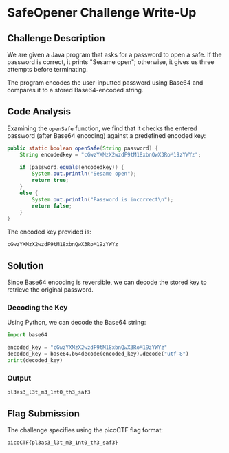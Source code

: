 # SafeOpener Challenge Write-Up

## Challenge Description
We are given a Java program that asks for a password to open a safe. If the password is correct, it prints "Sesame open"; otherwise, it gives us three attempts before terminating.

The program encodes the user-inputted password using Base64 and compares it to a stored Base64-encoded string.

## Code Analysis
Examining the `openSafe` function, we find that it checks the entered password (after Base64 encoding) against a predefined encoded key:

```java
public static boolean openSafe(String password) {
    String encodedkey = "cGwzYXMzX2wzdF9tM18xbnQwX3RoM19zYWYz";
    
    if (password.equals(encodedkey)) {
        System.out.println("Sesame open");
        return true;
    }
    else {
        System.out.println("Password is incorrect\n");
        return false;
    }
}
```

The encoded key provided is:
```
cGwzYXMzX2wzdF9tM18xbnQwX3RoM19zYWYz
```

## Solution
Since Base64 encoding is reversible, we can decode the stored key to retrieve the original password.

### Decoding the Key
Using Python, we can decode the Base64 string:

```python
import base64

encoded_key = "cGwzYXMzX2wzdF9tM18xbnQwX3RoM19zYWYz"
decoded_key = base64.b64decode(encoded_key).decode("utf-8")
print(decoded_key)
```

### Output
```
pl3as3_l3t_m3_1nt0_th3_saf3
```

## Flag Submission
The challenge specifies using the picoCTF flag format:
```
picoCTF{pl3as3_l3t_m3_1nt0_th3_saf3}
```



